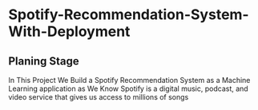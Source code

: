 # Spotify-Recommendation-System-With-Deployment

## Planing Stage
In This Project We Build a Spotify Recommendation System as a Machine Learning application
as We Know Spotify is a digital music, podcast, and video service that gives us access to millions of songs

